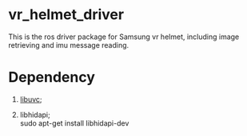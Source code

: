 # vr_helmet_driver
This is the ros driver package for Samsung vr helmet, including image retrieving and imu message reading.

# Dependency
1. [libuvc](https://github.com/ktossell/libuvc);

2. libhidapi;<br>
sudo apt-get install libhidapi-dev
